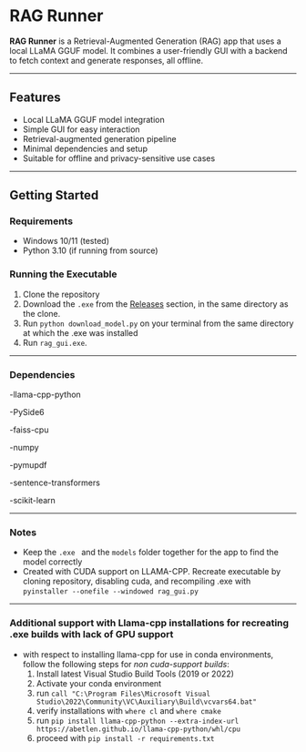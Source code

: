 # RAG Runner

**RAG Runner** is a Retrieval-Augmented Generation (RAG) app that uses a local LLaMA GGUF model. It combines a user-friendly GUI with a backend to fetch context and generate responses, all offline.

---

## Features

- Local LLaMA GGUF model integration
- Simple GUI for easy interaction
- Retrieval-augmented generation pipeline
- Minimal dependencies and setup
- Suitable for offline and privacy-sensitive use cases

---

## Getting Started

### Requirements

- Windows 10/11 (tested)
- Python 3.10 (if running from source)

### Running the Executable
1. Clone the repository
1. Download the `.exe` from the [Releases](#) section, in the same directory as the clone.
2. Run ``python download_model.py`` on your terminal from the same directory at which the .exe was installed
3. Run `rag_gui.exe`.
---
### Dependencies
-llama-cpp-python

-PySide6

-faiss-cpu 

-numpy

-pymupdf 

-sentence-transformers

-scikit-learn 

---
### Notes
- Keep the `.exe ` and the  `models` folder together for the app to find the model correctly
- Created with CUDA support on LLAMA-CPP. Recreate executable by cloning repository, disabling cuda, and recompiling .exe with `pyinstaller --onefile --windowed rag_gui.py`
---

### Additional support with Llama-cpp installations for recreating .exe builds with lack of GPU support
- with respect to installing llama-cpp for use in conda environments, follow the following steps for *non cuda-support builds*:
    1. Install latest Visual Studio Build Tools (2019 or 2022)
    2. Activate your conda environment
    3. run `call "C:\Program Files\Microsoft Visual Studio\2022\Community\VC\Auxiliary\Build\vcvars64.bat"`
    4. verify installations with `where cl` and `where cmake`
    5. run `pip install llama-cpp-python --extra-index-url https://abetlen.github.io/llama-cpp-python/whl/cpu`
    6. proceed with `pip install -r requirements.txt`
